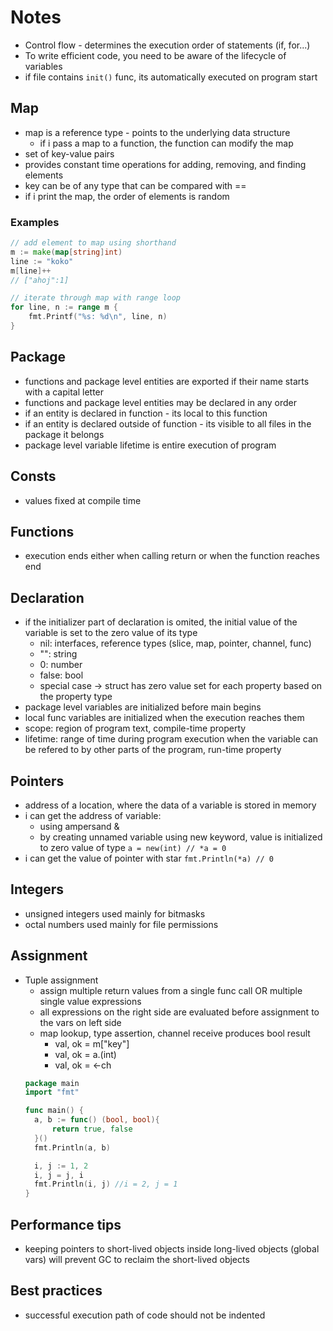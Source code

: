 # Notes
- Control flow - determines the execution order of statements (if, for...)
- To write efficient code, you need to be aware of the lifecycle of variables
- if file contains `init()` func, its automatically executed on program start



## Map
- map is a reference type - points to the underlying data structure
  - if i pass a map to a function, the function can modify the map
- set of key-value pairs
- provides constant time operations for adding, removing, and finding elements
- key can be of any type that can be compared with ==
- if i print the map, the order of elements is random
### Examples
```go
// add element to map using shorthand
m := make(map[string]int)
line := "koko"
m[line]++
// ["ahoj":1] 

// iterate through map with range loop
for line, n := range m {
    fmt.Printf("%s: %d\n", line, n)
}
```

## Package
- functions and package level entities are exported if their name starts with a capital letter
- functions and package level entities may be declared in any order
- if an entity is declared in function - its local to this function
- if an entity is declared outside of function - its visible to all files in the package it belongs
- package level variable lifetime is entire execution of program

## Consts
- values fixed at compile time

## Functions
- execution ends either when calling return or when the function reaches end

## Declaration
- if the initializer part of declaration is omited, the initial value of the variable is set to the zero value of its type
  - nil: interfaces, reference types (slice, map, pointer, channel, func)
  - "": string
  - 0: number
  - false: bool
  - special case -> struct has zero value set for each property based on the property type
- package level variables are initialized before main begins
- local func variables are initialized when the execution reaches them
- scope: region of program text, compile-time property
- lifetime: range of time during program execution when the variable can be refered to by other parts of the program, run-time property

## Pointers
- address of a location, where the data of a variable is stored in memory
- i can get the address of variable:
  - using ampersand &
  - by creating unnamed variable using new keyword, value is initialized to zero value of type `a = new(int) // *a = 0`
- i can get the value of pointer with star `fmt.Println(*a) // 0`

## Integers
- unsigned integers used mainly for bitmasks
- octal numbers used mainly for file permissions

## Assignment
- Tuple assignment
  - assign multiple return values from a single func call OR multiple single value expressions
  - all expressions on the right side are evaluated before assignment to the vars on left side
  - map lookup, type assertion, channel receive produces bool result
    - val, ok = m["key"]
    - val, ok = a.(int)
    - val, ok = <-ch
  ```go
  package main
  import "fmt"
  
  func main() {
    a, b := func() (bool, bool){
        return true, false
    }()
    fmt.Println(a, b)

   	i, j := 1, 2
	i, j = j, i
    fmt.Println(i, j) //i = 2, j = 1
  }
  ```

## Performance tips
- keeping pointers to short-lived objects inside long-lived objects (global vars) will prevent GC to reclaim the short-lived objects

## Best practices
- successful execution path of code should not be indented